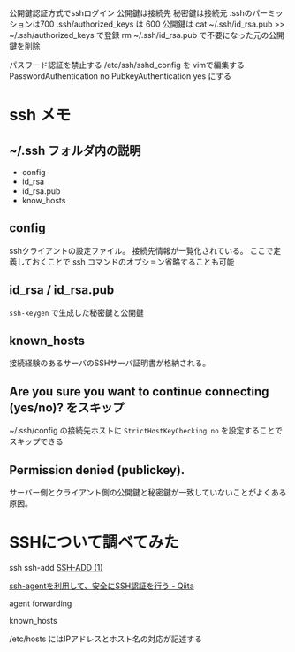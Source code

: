 公開鍵認証方式でsshログイン
公開鍵は接続先
秘密鍵は接続元
.sshのパーミッションは700
.ssh/authorized_keys は 600
公開鍵は
cat ~/.ssh/id_rsa.pub >> ~/.ssh/authorized_keys
で登録
rm ~/.ssh/id_rsa.pub で不要になった元の公開鍵を削除


パスワード認証を禁止する
/etc/ssh/sshd_config を vimで編集する
PasswordAuthentication no
PubkeyAuthentication yes
にする




# ssh メモ

## ~/.ssh フォルダ内の説明

- config
- id_rsa
- id_rsa.pub
- know_hosts

## config
sshクライアントの設定ファイル。
接続先情報が一覧化されている。
ここで定義しておくことで ssh コマンドのオプション省略することも可能

## id_rsa / id_rsa.pub
`ssh-keygen` で生成した秘密鍵と公開鍵

## known_hosts
接続経験のあるサーバのSSHサーバ証明書が格納される。

## Are you sure you want to continue connecting (yes/no)? をスキップ
~/.ssh/config の接続先ホストに `StrictHostKeyChecking no` を設定することでスキップできる

## Permission denied (publickey).
サーバー側とクライアント側の公開鍵と秘密鍵が一致していないことがよくある原因。

# SSHについて調べてみた

ssh
ssh-add
[SSH-ADD (1)](https://euske.github.io/openssh-jman/ssh-add.html)


[ssh-agentを利用して、安全にSSH認証を行う - Qiita](https://qiita.com/naoki_mochizuki/items/93ee2643a4c6ab0a20f5)

agent forwarding


known_hosts

/etc/hosts にはIPアドレスとホスト名の対応が記述する
